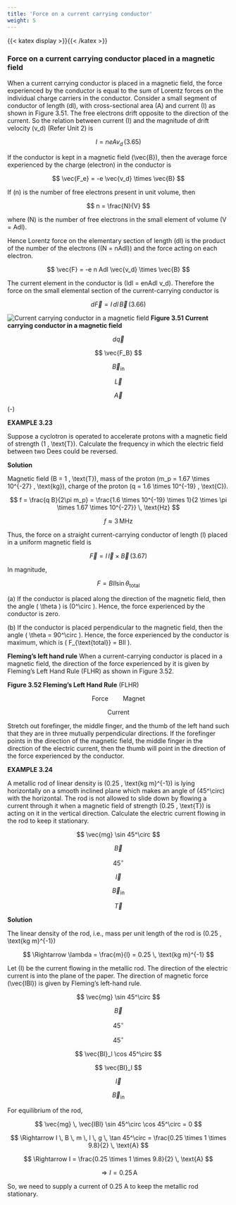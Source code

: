 ```yaml
---
title: 'Force on a current carrying conductor'
weight: 5
---
```


[comment]: <> (katex Header)
{{< katex display >}}{{< /katex >}}

### Force on a current carrying conductor placed in a magnetic field

When a current carrying conductor is placed in a magnetic field, the force experienced by the conductor is equal to the sum of Lorentz forces on the individual charge carriers in the conductor. Consider a small segment of conductor of length \(dl\), with cross-sectional area \(A\) and current \(I\) as shown in Figure 3.51. The free electrons drift opposite to the direction of the current. So the relation between current \(I\) and the magnitude of drift velocity \(v_d\) (Refer Unit 2) is

$$
I = neAv_d \, (3.65)
$$

If the conductor is kept in a magnetic field \(\vec{B}\), then the average force experienced by the charge (electron) in the conductor is

$$
\vec{F_e} = -e \vec{v_d} \times \vec{B}
$$

If \(n\) is the number of free electrons present in unit volume, then

$$
n = \frac{N}{V}
$$

where \(N\) is the number of free electrons in the small element of volume \(V = Adl\).

Hence Lorentz force on the elementary section of length \(dl\) is the product of the number of the electrons (\(N = nAdl\)) and the force acting on each electron.

$$
\vec{F} = -e n Adl \vec{v_d} \times \vec{B}
$$

The current element in the conductor is \(Idl = enAdl v_d\). Therefore the force on the small elemental section of the current-carrying conductor is

$$
d\vec{F} = I \, dl \, \vec{B} \, (3.66)
$$

![Current carrying conductor in a magnetic field](../3.51.png "")
**Figure 3.51 Current carrying conductor in a magnetic field**

$$
d\vec{q}
$$

$$
\vec{F_B}
$$

$$
\vec{B}_{\text{in}}
$$

$$
\vec{L}
$$

$$
\vec{A}
$$

\(-\)

**EXAMPLE 3.23**

Suppose a cyclotron is operated to accelerate protons with a magnetic field of strength \(1 \, \text{T}\). Calculate the frequency in which the electric field between two Dees could be reversed.

**Solution**

Magnetic field \(B = 1 \, \text{T}\), mass of the proton \(m_p = 1.67 \times 10^{-27} \, \text{kg}\), charge of the proton \(q = 1.6 \times 10^{-19} \, \text{C}\).

$$
f = \frac{q B}{2\pi m_p} = \frac{1.6 \times 10^{-19} \times 1}{2 \times \pi \times 1.67 \times 10^{-27}} \, \text{Hz}
$$

$$
f \approx 3 \, \text{MHz}
$$

Thus, the force on a straight current-carrying conductor of length \(l\) placed in a uniform magnetic field is

$$
\vec{F} = I \, \vec{l} \times \vec{B} \, (3.67)
$$

In magnitude,

$$
F = BIl \sin \theta_{\text{total}}
$$

(a) If the conductor is placed along the direction of the magnetic field, then the angle \( \theta \) is \(0^\circ \). Hence, the force experienced by the conductor is zero.

(b) If the conductor is placed perpendicular to the magnetic field, then the angle \( \theta = 90^\circ \). Hence, the force experienced by the conductor is maximum, which is \( F_{\text{total}} = BIl \).

**Fleming’s left hand rule** When a current-carrying conductor is placed in a magnetic field, the direction of the force experienced by it is given by Fleming’s Left Hand Rule (FLHR) as shown in Figure 3.52.

**Figure 3.52 Fleming’s Left Hand Rule** (FLHR)

$$
\text{Force} \quad \quad \text{Magnet}
$$

$$
\text{Current}
$$

Stretch out forefinger, the middle finger, and the thumb of the left hand such that they are in three mutually perpendicular directions. If the forefinger points in the direction of the magnetic field, the middle finger in the direction of the electric current, then the thumb will point in the direction of the force experienced by the conductor.

**EXAMPLE 3.24**

A metallic rod of linear density is \(0.25 \, \text{kg m}^{-1}\) is lying horizontally on a smooth inclined plane which makes an angle of \(45^\circ\) with the horizontal. The rod is not allowed to slide down by flowing a current through it when a magnetic field of strength \(0.25 \, \text{T}\) is acting on it in the vertical direction. Calculate the electric current flowing in the rod to keep it stationary.

$$
\vec{mg} \sin 45^\circ
$$

$$
\vec{B}
$$

$$
45^\circ
$$

$$
\vec{I}
$$

$$
\vec{B}_{\text{in}}
$$

$$
\vec{T}
$$

**Solution**

The linear density of the rod, i.e., mass per unit length of the rod is \(0.25 \, \text{kg m}^{-1}\)

$$
\Rightarrow \lambda = \frac{m}{l} = 0.25 \, \text{kg m}^{-1}
$$

Let \(I\) be the current flowing in the metallic rod. The direction of the electric current is into the plane of the paper. The direction of magnetic force \(\vec{IBl}\) is given by Fleming’s left-hand rule.

$$
\vec{mg} \sin 45^\circ
$$

$$
\vec{B}
$$

$$
45^\circ
$$

$$
45^\circ
$$

$$
\vec{BI}_l \cos 45^\circ
$$

$$
\vec{BI}_l
$$

$$
\vec{I}
$$

$$
\vec{B}_{\text{in}}
$$

For equilibrium of the rod,

$$
\vec{mg} \, \vec{IBl} \sin 45^\circ \cos 45^\circ = 0
$$

$$
\Rightarrow I \, B \, m \, l \, g \, \tan 45^\circ = \frac{0.25 \times 1 \times 9.8}{2} \, \text{A}
$$

$$
\Rightarrow I = \frac{0.25 \times 1 \times 9.8}{2} \, \text{A}
$$

$$
\Rightarrow I = 0.25 \, \text{A}
$$

So, we need to supply a current of 0.25 A to keep the metallic rod stationary.
